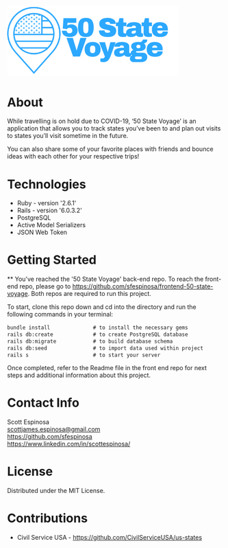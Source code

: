 ## <img src='./db/50-state-voyage-blue.png' alt='app logo'/>

# About
While travelling is on hold due to COVID-19, ‘50 State Voyage’ is an application that allows you to track states you’ve been to and plan out visits to states you’ll visit sometime in the future.

You can also share some of your favorite places with friends and bounce ideas with each other for your respective trips!

# Technologies

* Ruby - version '2.6.1'
* Rails - version '6.0.3.2'
* PostgreSQL
* Active Model Serializers
* JSON Web Token

# Getting Started
** You've reached the '50 State Voyage' back-end repo. To reach the front-end repo, please go to <a href='https://github.com/sfespinosa/frontend-50-state-voyage'>https://github.com/sfespinosa/frontend-50-state-voyage</a>. Both repos are required to run this project.

To start, clone this repo down and cd into the directory and run the following commands in your terminal:

    bundle install              # to install the necessary gems
    rails db:create             # to create PostgreSQL database
    rails db:migrate            # to build database schema
    rails db:seed               # to import data used within project
    rails s                     # to start your server

Once completed, refer to the Readme file in the front end repo for next steps and additional information about this project.

# Contact Info

Scott Espinosa<br/>
scottjames.espinosa@gmail.com<br/>
https://github.com/sfespinosa <br/>
https://www.linkedin.com/in/scottespinosa/

# License
Distributed under the MIT License.

# Contributions
* Civil Service USA - https://github.com/CivilServiceUSA/us-states

